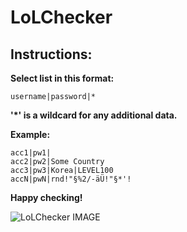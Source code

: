 LoLChecker
==========

## Instructions:

__Select list in this format:__

    username|password|*

__'*' is a wildcard for any additional data.__

__Example:__

    acc1|pw1|
    acc2|pw2|Some Country
    acc3|pw3|Korea|LEVEL100
    accN|pwN|rnd!"§%2/-äÜ!"§*'!

__Happy checking!__


![LoLChecker IMAGE](http://abload.de/img/unbenannt22rg7.png "LoLChecker")
